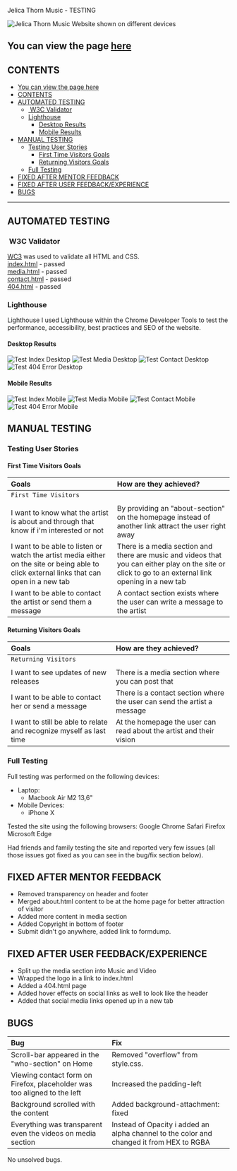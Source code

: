 Jelica Thorn Music - TESTING

![Jelica Thorn Music Website shown on different devices](docs/images/reponsive.png)

You can view the page [here](https://andreasawenlof.github.io/pp1-final/)
---

## CONTENTS

- [You can view the page here](#you-can-view-the-page-here)
- [CONTENTS](#contents)
- [AUTOMATED TESTING](#automated-testing)
  - [ W3C Validator](#w3c-validator)
  - [Lighthouse](#lighthouse)
    - [Desktop Results](#desktop-results)
    - [Mobile Results](#mobile-results)
- [MANUAL TESTING](#manual-testing)
  - [Testing User Stories](#testing-user-stories)
    - [First Time Visitors Goals](#first-time-visitors-goals)
    - [Returning Visitors Goals](#returning-visitors-goals)
  - [Full Testing](#full-testing)
- [FIXED AFTER MENTOR FEEDBACK](#fixed-after-mentor-feedback)
- [FIXED AFTER USER FEEDBACK/EXPERIENCE](#fixed-after-user-feedbackexperience)
- [BUGS](#bugs)

---

## AUTOMATED TESTING


###  W3C Validator
[WC3](https://validator.w3.org/) was used to validate all HTML and CSS.
<br>
[index.html](https://andreasawenlof.github.io/pp1-final/index.html) - passed
<br>
[media.html](https://andreasawenlof.github.io/pp1-final/media.html) - passed
<br>
[contact.html](https://andreasawenlof.github.io/pp1-final/contact.html) - passed
<br>
[404.html](https://andreasawenlof.github.io/pp1-final/404.html) - passed

### Lighthouse

Lighthouse
I used Lighthouse within the Chrome Developer Tools to test the performance, accessibility, best practices and SEO of the website.

#### Desktop Results
![Test Index Desktop](docs/images/test/test-index-desk.png)
![Test Media Desktop](docs/images/test/test-media-desk.png)
![Test Contact Desktop](docs/images/test/test-contact-desk.png)
![Test 404 Error Desktop](docs/images/test/test-404-desk.png)

#### Mobile Results
![Test Index Mobile](docs/images/test/test-index-mob.png)
![Test Media Mobile](docs/images/test/test-media-mob.png)
![Test Contact Mobile](docs/images/test/test-contact-mob.png)
![Test 404 Error Mobile](docs/images/test/test-404-mob.png)

## MANUAL TESTING

### Testing User Stories

#### First Time Visitors Goals
| Goals | How are they achieved? |
| :--- | :--- |
| `First Time Visitors` |
|  |  |  |
| I want to know what the artist is about and through that know if i'm interested or not | By providing an "about-section" on the homepage instead of another link attract the user right away |
| I want to be able to listen or watch the artist media either on the site or being able to click external links that can open in a new tab | There is a media section and there are music and videos that you can either play on the site or click to go to an external link opening in a new tab |
| I want to be able to contact the artist or send them a message | A contact section exists where the user can write a message to the artist |

#### Returning Visitors Goals
| Goals | How are they achieved? |
| :--- | :--- |
| `Returning Visitors` |
|  |  |  |
| I want to see updates of new releases | There is a media section where you can post that |
| I want to be able to contact her or send a message | There is a contact section where the user can send the artist a message |
| I want to still be able to relate and recognize myself as last time | At the homepage the user can read about the artist and their vision |


### Full Testing
Full testing was performed on the following devices:

- Laptop:
  - Macbook Air M2 13,6"
- Mobile Devices:
  - iPhone X

Tested the site using the following browsers:
Google Chrome
Safari
Firefox
Microsoft Edge

Had friends and family testing the site and reported very few issues (all those issues got fixed as you can see in the bug/fix section below).

## FIXED AFTER MENTOR FEEDBACK
- Removed transparency on header and footer
- Merged about.html content to be at the home page for better attraction of visitor
- Added more content in media section
- Added Copyright in bottom of footer
- Submit didn't go anywhere, added link to formdump.

## FIXED AFTER USER FEEDBACK/EXPERIENCE
- Split up the media section into Music and Video
- Wrapped the logo in a link to index.html
- Added a 404.html page
- Added hover effects on social links as well to look like the header
- Added that social media links opened up in a new tab

## BUGS
| Bug | Fix |
| :--- | :--- |
| Scroll-bar appeared in the "who-section" on Home | Removed "overflow" from style.css. |
| Viewing contact form on Firefox, placeholder was too aligned to the left | Increased the padding-left |
| Background scrolled with the content | Added background-attachment: fixed |
| Everything was transparent even the videos on media section | Instead of Opacity i added an alpha channel to the color and changed it from HEX to RGBA |

No unsolved bugs.